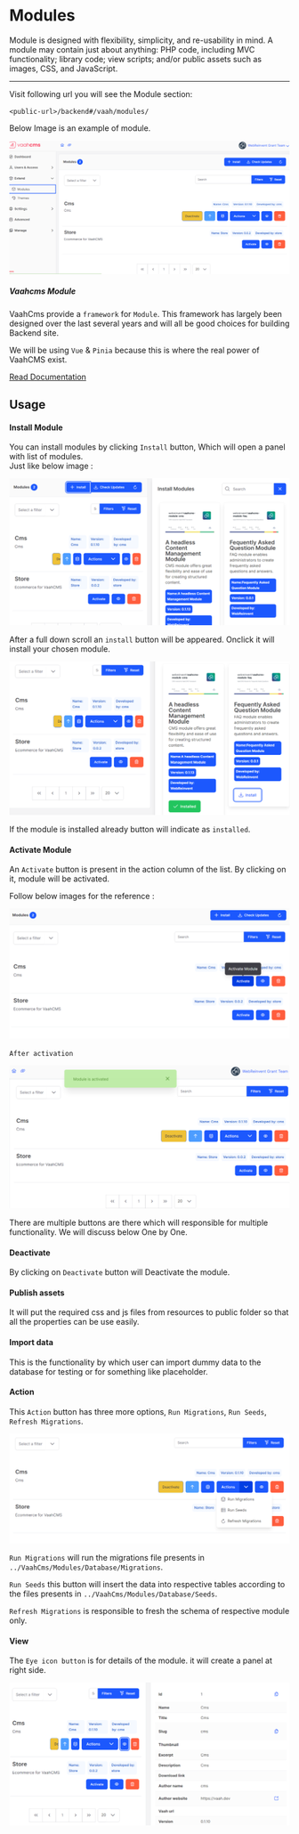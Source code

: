 # Modules

Module is designed with flexibility, simplicity, and re-usability in mind. A module may contain just about anything: PHP code, including MVC functionality; library code; view scripts; and/or public assets such as images, CSS, and JavaScript.

------
Visit following url you will see the Module section:
```http request
<public-url>/backend#/vaah/modules/
```
Below Image is an example of module.

<img src="/images/2.x-modules-1.png">


##### Vaahcms Module

VaahCms provide a `framework` for `Module`. This framework has largely been designed over the last several years and will all be good choices for building Backend site.

We will be using `Vue` & `Pinia` because this is where the real power of VaahCMS exist.

[Read Documentation](/vaahcms-2/getting-started/generate-module)

## Usage
#### Install Module

You can install modules by clicking `Install` button, Which will open a panel with list of modules.   
Just like below image :

<img src="/images/2.x-modules-2.png">

After a full down scroll an `install` button will be appeared. Onclick it will install your chosen module.

<img src="/images/2.x-modules-3.png">

If the module is installed already button will indicate as `installed`.

#### Activate Module

An `Activate` button is present in the action column of the list. By clicking on it, module will be activated.

Follow below images for the reference :

<img src="/images/2.x-modules-4.png">

`After activation`

<img src="/images/2.x-modules-5.png">

There are multiple buttons are there which will responsible for multiple functionality.
We will discuss below One by One.

#### Deactivate

By clicking on `Deactivate` button will Deactivate the module.

#### Publish assets

It will put the required css and js files from resources to public folder so that all the properties can be use easily.

#### Import data

This is the functionality by which user can import dummy data to the database for testing or for something like placeholder.

#### Action

This `Action` button has three more options, `Run Migrations`, `Run Seeds`, `Refresh Migrations`.

<img src="/images/2.x-modules-7.png">

`Run Migrations` will run the migrations file presents in `../VaahCms/Modules/Database/Migrations`.

`Run Seeds` this button will insert the data into respective tables according to the files presents in `../VaahCms/Modules/Database/Seeds`.

`Refresh Migrations` is responsible to fresh the schema of respective module only.

#### View

The `Eye icon button` is for details of the module. it will create a panel at right side.

<img src="/images/2.x-modules-8.png">
